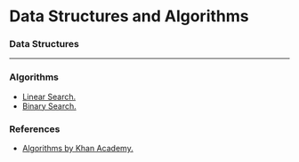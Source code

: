 Data Structures and Algorithms
==============================

### Data Structures

---

### Algorithms
- [Linear Search.](scripts/algorithms/linear_search.py)
- [Binary Search.](scripts/algorithms/binary_search.py)

### References

- [Algorithms by Khan Academy.](https://www.khanacademy.org/computing/computer-science/algorithms)
